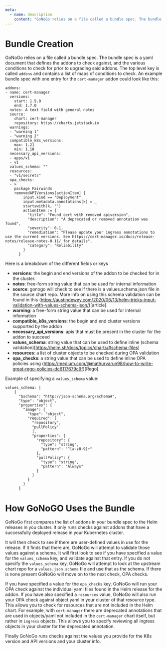 ```yaml
---
meta:
  - name: description
    content: "GoNoGo relies on a file called a bundle spec. The bundle spec is a yaml document that defines the addons to check against, and the various conditions to check for."
---
```

# Bundle Creation

GoNoGo relies on a file called a bundle spec. The bundle spec is a yaml document that defines the addons to check against, and the various conditions to check for prior to upgrading said addons. The top level key is called `addons` and contains a list of maps of conditions to check. An example bundle spec with one entry for the `cert-manager` addon could look like this:

```
addons:
- name: cert-manager
  versions:
    start: 1.5.0
    end: 1.7.0
  notes: A text field with general notes
  source:
    chart: cert-manager
    repository: https://charts.jetstack.io
  warnings:
  - "warning 1"
  - "warning 2"
  compatible_k8s_versions:
    max: 1.21
    min: 1.18
  necessary_api_versions:
  - apps/v1
  - v1
  values_schema: ""
  resources:
  - "v1/secrets"
  opa_checks:
  - >
    package Fairwinds
    removedAPIVersions[actionItem] {
        input.kind == "Deployment"
        input.metadata.annotations[k] = _
        startswith(k, "")
        actionItem := {
          "title": "Found cert with removed apiversion",
          "description": "A deprecated or removed annotation was found",
          "severity": 0.1,
          "remediation": "Please update your ingress annotations to use the current versions. See https://cert-manager.io/docs/release-notes/release-notes-0.11/ for details",
          "category": "Reliability"
        }
      }
```

Here is a breakdown of the different fields or keys

- **versions**: the begin and end versions of the addon to be checked for in the cluster.
- **notes**: free-form string value that can be used for internal information
- **source**: gonogo will check to see if there is a values.schema.json file in the source chart repo. More info on using this schema validation can be found in this (https://austindewey.com/2020/06/13/helm-tricks-input-validation-with-values-schema-json/)[article].
- **warning**: a free-form string value that can be used for internal information
- **compatible_k8s_versions**: the begin and end cluster versions supported by the addon
- **necessary_api_versions**: apis that must be present in the cluster for the addon to succeed
- **values_schema**: string value that can be used to define inline (schema validation)[https://helm.sh/docs/topics/charts/#schema-files]
- **resources**: a list of cluster objects to be checked during OPA validation
- **opa_checks**: a string value that can be used to define inline OPA policies using (https://medium.com/@mathurvarun98/how-to-write-great-rego-policies-dc6117679c9f)[Rego].

Example of specifying a `values_schema` value:

```
values_schema: |
    {
      "$schema": "http://json-schema.org/schema#",
      "type": "object",
      "properties": {
        "image": {
          "type": "object",
          "required": [
            "repository",
            "pullPolicy"
            ],
            "properties": {
              "repository": {
                "type": "string",
                "pattern": "^[a-z0-9]+"
              },
              "pullPolicy": {
                "type": "string",
                "pattern": "Always"
              }
            }
          }
        }
      }
```

# How GoNoGO Uses the Bundle
GoNoGo first compares the list of addons in your bundle spec to the Helm releases in you cluster. It only runs checks against addons that have a successfully deployed release in your Kubernetes cluster.

It will then check to see if there are user-defined values in use for the release. If it finds that there are, GoNoGo will attempt to validate those values against a schema. It will first look to see if you have specified a value for the `values_schema` key, and validate against that entry. If you do not specify the `values_schema` key, GoNoGo will attempt to look at the upstream chart repo for a `values.json.schema` file and use that as the schema. If there is none present GoNoGo will move on to the next check, OPA checks.

If you have specified a value for the `opa_checks` key, GoNoGo will run your OPA check against the individual yaml files found in the Helm release for the addon. If you have also specified a `resources` value, GoNoGo will also run your OPA check against object yaml in your cluster of that resource type. This allows you to check for resources that are not included in the Helm chart. For example, with `cert-manager` there are deprecated annotations that are used in objects/yaml not included in the `cert-manager` chart itself, but rather in `ingress` objects. This allows you to specify reviewing all ingress objects in your cluster for the deprecated annotation.

Finally GoNoGo runs checks against the values you provide for the K8s version and API versions and your cluster info.

